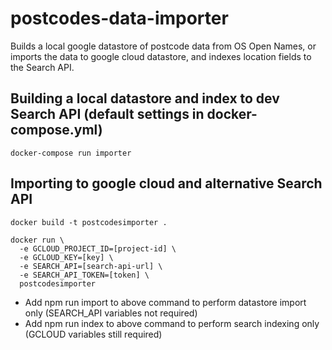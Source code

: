 # postcodes-data-importer

Builds a local google datastore of postcode data from OS Open Names, or imports the data to google cloud datastore, and indexes location fields to the Search API.

## Building a local datastore and index to dev Search API (default settings in docker-compose.yml)

`docker-compose run importer`

## Importing to google cloud and alternative Search API

```
docker build -t postcodesimporter .

docker run \
  -e GCLOUD_PROJECT_ID=[project-id] \
  -e GCLOUD_KEY=[key] \
  -e SEARCH_API=[search-api-url] \
  -e SEARCH_API_TOKEN=[token] \
  postcodesimporter
```

* Add npm run import to above command to perform datastore import only (SEARCH_API variables not required)
* Add npm run index to above command to perform search indexing only (GCLOUD variables still required)
